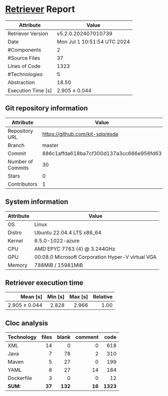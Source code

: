 # [Retriever](https://github.com/PalladioSimulator/Palladio-ReverseEngineering-Retriever) Report
| Attribute          | Value |
| ------------------ | ----- |
| Retriever Version  | v5.2.0.202407010739 |
| Date               | Mon Jul  1 10:51:54 UTC 2024 |
| #Components        | 2 |
| #Source Files      | 37 |
| Lines of Code      | 1323 |
| #Technologies      | 5 |
| Abstraction        | 18.50 |
| Execution Time [s] | 2.905 ± 0.044  |

## Git repository information
|      Attribute    | Value |
| ----------------- | ----- |
| Repository URL    | https://github.com/kit-sdq/esda |
| Branch            | master |
| Commit            | 886c1affda618ba7cf300d137a3cc666e956fd63 |
| Number of Commits | 30 |
| Stars             | 0 |
| Contributors      | 1 |


## System information
| Attribute | Value |
| --------- | ----- |
| OS | Linux  |
| Distro | Ubuntu 22.04.4 LTS x86_64  |
| Kernel | 6.5.0-1022-azure  |
| CPU | AMD EPYC 7763 (4) @ 3.244GHz  |
| GPU | 00:08.0 Microsoft Corporation Hyper-V virtual VGA  |
| Memory | 788MiB / 15981MiB  |

## Retriever execution time
| Mean [s] | Min [s] | Max [s] | Relative |
|---:|---:|---:|---:|
| 2.905 ± 0.044 | 2.828 | 2.966 | 1.00 |

## Cloc analysis

<!-- github.com/AlDanial/cloc v 1.90  T=0.05 s (826.9 files/s, 33599.5 lines/s) -->

|Technology|files|blank|comment|code|
|:-------|-------:|-------:|-------:|-------:|
|XML|14|0|0|618|
|Java|7|78|2|310|
|Maven|5|27|0|199|
|YAML|8|27|14|184|
|Dockerfile|3|0|0|12|
|**SUM:**|**37**|**132**|**16**|**1323**|
